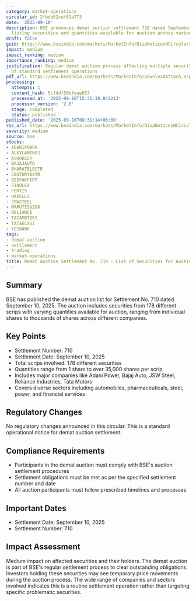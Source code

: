 ```yaml
---
category: market-operations
circular_id: 2fbdb62cef61a773
date: '2025-09-10'
description: BSE announces demat auction settlement 710 dated September 10, 2025,
  listing securities and quantities available for auction across various scrips.
draft: false
guid: https://www.bseindia.com/markets/MarketInfo/DispNoticesNCirculars.aspx?Noticeid={4C5A5A7F-DC0E-4B6D-80D3-D80A029DBB17}&noticeno=20250910-9&dt=09/10/2025&icount=9&totcount=55&flag=0
impact: medium
impact_ranking: medium
importance_ranking: medium
justification: Regular demat auction process affecting multiple securities but part
  of standard settlement operations
pdf_url: https://www.bseindia.com/markets/MarketInfo/DownloadAttach.aspx?id=20250910-9&attachedId=ddc1b4bc-7407-4f5d-97b4-3de1706c9fce
processing:
  attempts: 1
  content_hash: 5cfddf50bfeae657
  processed_at: '2025-09-10T15:35:19.841213'
  processor_version: '2.0'
  stage: completed
  status: published
published_date: '2025-09-10T08:31:14+00:00'
rss_url: https://www.bseindia.com/markets/MarketInfo/DispNoticesNCirculars.aspx?Noticeid={4C5A5A7F-DC0E-4B6D-80D3-D80A029DBB17}&noticeno=20250910-9&dt=09/10/2025&icount=9&totcount=55&flag=0
severity: medium
source: bse
stocks:
- ADANIPOWER
- ALKYLAMINES
- ASHOKLEY
- BAJAJAUTO
- BHARATELECTR
- CENTURYEXTR
- DEEPAKFERT
- FINOLEX
- FORTIS
- HAVELLS
- JSWSTEEL
- MARUTISUZUK
- RELIANCE
- TATAMOTORS
- TATAELXSI
- YESBANK
tags:
- demat-auction
- settlement
- trading
- market-operations
title: Demat Auction Settlement No. 710 - List of Securities for Auction
---
```


## Summary

BSE has published the demat auction list for Settlement No. 710 dated September 10, 2025. The auction includes securities from 178 different scrips with varying quantities available for auction, ranging from individual shares to thousands of shares across different companies.

## Key Points

- Settlement Number: 710
- Settlement Date: September 10, 2025
- Total scrips involved: 178 different securities
- Quantities range from 1 share to over 35,000 shares per scrip
- Includes major companies like Adani Power, Bajaj Auto, JSW Steel, Reliance Industries, Tata Motors
- Covers diverse sectors including automobiles, pharmaceuticals, steel, power, and financial services

## Regulatory Changes

No regulatory changes announced in this circular. This is a standard operational notice for demat auction settlement.

## Compliance Requirements

- Participants in the demat auction must comply with BSE's auction settlement procedures
- Settlement obligations must be met as per the specified settlement number and date
- All auction participants must follow prescribed timelines and processes

## Important Dates

- Settlement Date: September 10, 2025
- Settlement Number: 710

## Impact Assessment

Medium impact on affected securities and their holders. The demat auction is part of BSE's regular settlement process to clear outstanding obligations. Investors holding these securities may see temporary price movements during the auction process. The wide range of companies and sectors involved indicates this is a routine settlement operation rather than targeting specific problematic securities.